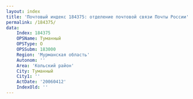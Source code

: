 ```yaml
---
layout: index
title: 'Почтовый индекс 184375: отделение почтовой связи Почты России'
permalink: /184375/
data:
    Index: 184375
    OPSName: Туманный
    OPSType: О
    OPSSubm: 183000
    Region: 'Мурманская область'
    Autonom: ''
    Area: 'Кольский район'
    City: Туманный
    City1: ''
    ActDate: '20060412'
    IndexOld: ''
---
```

